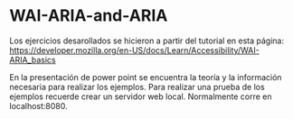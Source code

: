 # WAI-ARIA-and-ARIA

Los ejercicios desarollados se hicieron a partir del tutorial en esta página:
https://developer.mozilla.org/en-US/docs/Learn/Accessibility/WAI-ARIA_basics

En la presentación de power point se encuentra la teoría y la información necesaria para realizar los ejemplos. Para realizar una prueba de los ejemplos recuerde crear un servidor web local. Normalmente corre en localhost:8080.
